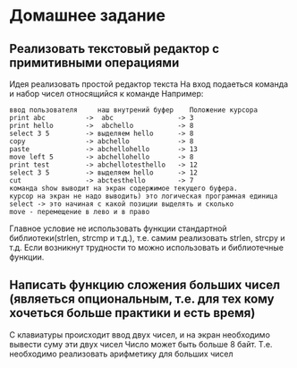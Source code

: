 # Домашнее задание

## Реализовать текстовый редактор с примитивными операциями
Идея реализовать простой редактор текста
На вход подаеться команда и набор чисел относящийся к команде
Например:
```
ввод пользователя     наш внутрений буфер    Положение курсора
print abc          ->  abc                -> 3
print hello        ->  abchello           -> 8
select 3 5         -> выделяем hello      -> 8
copy               -> abchello            -> 8
paste              -> abchellohello       -> 13
move left 5        -> abchellohello       -> 8
print test         -> abchellotesthello   -> 12
select 3 5         -> выделяем hello      -> 12
cut                -> abctesthello        -> 7
команда show выводит на экран содержимое текущего буфера.
курсор на экран не надо выводить) это логическая програмная единица
select -> это начиная с какой позиции выделять и сколько
move - перемещение в лево и в право
```

Главное условие не использовать функции стандартной библиотеки(strlen, strcmp и т.д.), т.е. самим реализовать strlen, strcpy и т.д. Если возникнут трудности то можно использовать и библиотечные функции.

## Написать функцию сложения больших чисел (являеться опциональным, т.е. для тех кому хочеться больше практики и есть время)
С клавиатуры происходит ввод двух чисел, и на экран необходимо вывести суму эти двух чисел
Число может быть больше 8 байт. Т.е. необходимо реализовать арифметику для больших чисел